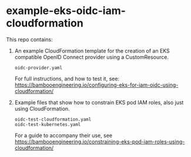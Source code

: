 # example-eks-oidc-iam-cloudformation

This repo contains:

1. An example CloudFormation template for the creation of an EKS compatible OpenID Connect provider
   using a CustomResource. 
   
   ```
   oidc-provider.yaml
   ```
   
   For full instructions, and how to test it, 
   see: https://bambooengineering.io/configuring-eks-for-iam-oidc-using-cloudformation/
   
1. Example files that show how to constrain EKS pod IAM roles, also just using CloudFormation.

   ```
   oidc-test-cloudformation.yaml
   oidc-test-kubernetes.yaml
   ```
   
   For a guide to accompany their use, see 
   https://bambooengineering.io/constraining-eks-pod-iam-roles-using-cloudformation/


